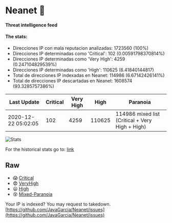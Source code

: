 # Neanet :hocho:
#### Threat intelligence feed
#### The stats:

- Direcciones IP con mala reputacion analizadas: 1723560 (100%)
- Direcciones IP determinadas como 'Critical':  102 (0.00591798370814%)
- Direcciones IP determinadas como 'Very High':  4259 (0.247104829539%)
- Direcciones IP determinadas como 'High':  110625 (6.41840144817)
- Total de direcciones IP indexadas en Neanet:  114986 (6.67142426141%)
- Total de direcciones IP descartadas en Neanet:  1608574 (93.3285757386%)

| Last Update | Critical | Very High | High | Paranoia |
| --- | --- | --- | --- | --- |
| 2020-12-22 05:02:05 | 102 | 4259 | 110625 | 114986 mixed list (Critical + Very High + High)|

![Stats](https://docs.google.com/spreadsheets/d/e/2PACX-1vSnaNMIXVabIpDJjufMlzH7poXnshF3mgd8Is1g9ytUEzVsP5my4Trn8f-xkoLLQ38xpL3HtmUexLo6/pubchart?oid=501124687&format=image)

For the historical stats go to: [link](/stats.csv)
## Raw
- :scream: [Critical](https://raw.githubusercontent.com/JavaGarcia/Neanet/master/blacklists/neanet_critical.txt)
- :fearful: [VeryHigh](https://raw.githubusercontent.com/JavaGarcia/Neanet/master/blacklists/neanet_veryHigh.txtt)
- :frowning: [High](https://raw.githubusercontent.com/JavaGarcia/Neanet/master/blacklists/neanet_high.txt)
- :dizzy_face: [Mixed-Paranoia](https://raw.githubusercontent.com/JavaGarcia/Neanet/master/blacklists/neanet_all.txt)


Your IP is indexed? You may request to takedown. [https://github.com/JavaGarcia/Neanet/issues](https://github.com/JavaGarcia/Neanet/issues)






































































































































































































































































































































































































































































































































































































































































































































































































































































































































































































































































































































































































































































































































































































































































































































































































































































































































































































































































































































































































































































































































































































































































































































































































































































































































































































































































































































































































































































































































































































































































